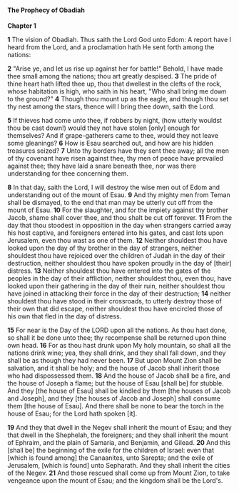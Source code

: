 #### The Prophecy of Obadiah

**Chapter 1**

**1** The vision of Obadiah. Thus saith the Lord God unto Edom: A report have I heard from the Lord, and a proclamation hath He sent forth among the nations:

**2** "Arise ye, and let us rise up against her for battle!" Behold, I have made thee small among the nations; thou art greatly despised. **3** The pride of thine heart hath lifted thee up, thou that dwellest in the clefts of the rock, whose habitation is high, who saith in his heart, "Who shall bring me down to the ground?" **4** Though thou mount up as the eagle, and though thou set thy nest among the stars, thence will I bring thee down, saith the Lord.

**5** If thieves had come unto thee, if robbers by night, (how utterly wouldst thou be cast down!) would they not have stolen [only] enough for themselves? And if grape-gatherers came to thee, would they not leave some gleanings? **6** How is Esau searched out, and how are his hidden treasures seized? **7** Unto thy borders have they sent thee away; all the men of thy covenant have risen against thee, thy men of peace have prevailed against thee; they have laid a snare beneath thee, nor was there understanding for thee concerning them.

**8** In that day, saith the Lord, I will destroy the wise men out of Edom and understanding out of the mount of Esau. **9** And thy mighty men from Teman shall be dismayed, to the end that man may be utterly cut off from the mount of Esau. **10** For the slaughter, and for the impiety against thy brother Jacob, shame shall cover thee, and thou shalt be cut off forever. **11** From the day that thou stoodest in opposition in the day when strangers carried away his host captive, and foreigners entered into his gates, and cast lots upon Jerusalem, even thou wast as one of them. **12** Neither shouldest thou have looked upon the day of thy brother in the day of strangers, neither shouldest thou have rejoiced over the children of Judah in the day of their destruction, neither shouldest thou have spoken proudly in the day of [their] distress. **13** Neither shouldest thou have entered into the gates of the peoples in the day of their affliction, neither shouldest thou, even thou, have looked upon their gathering in the day of their ruin, neither shouldest thou have joined in attacking their force in the day of their destruction; **14** neither shouldest thou have stood in their crossroads, to utterly destroy those of their own that did escape, neither shouldest thou have encircled those of his own that fled in the day of distress.

**15** For near is the Day of the LORD upon all the nations. As thou hast done, so shall it be done unto thee; thy recompense shall be returned upon thine own head. **16** For as thou hast drunk upon My holy mountain, so shall all the nations drink wine; yea, they shall drink, and they shall fall down, and they shall be as though they had never been. **17** But upon Mount Zion shall be salvation, and it shall be holy; and the house of Jacob shall inherit those who had dispossessed them. **18** And the house of Jacob shall be a fire, and the house of Joseph a flame; but the house of Esau [shall be] for stubble. And they [the house of Esau] shall be kindled by them [the houses of Jacob and Joseph], and they [the houses of Jacob and Joseph] shall consume them [the house of Esau]. And there shall be none to bear the torch in the house of Esau; for the Lord hath spoken [it].

**19** And they that dwell in the Negev shall inherit the mount of Esau; and they that dwell in the Shephelah, the foreigners; and they shall inherit the mount of Ephraim, and the plain of Samaria, and Benjamin, and Gilead. **20** And this [shall be] the beginning of the exile for the children of Israel: even that [which is found among] the Canaanites, unto Sarepta; and the exile of Jerusalem, [which is found] unto Sepharath. And they shall inherit the cities of the Negev. **21** And those rescued shall come up from Mount Zion, to take vengeance upon the mount of Esau; and the kingdom shall be the Lord's.
